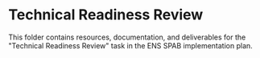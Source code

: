 # Technical Readiness Review

This folder contains resources, documentation, and deliverables for the "Technical Readiness Review" task in the ENS SPAB implementation plan.
